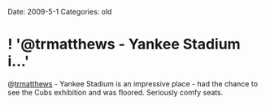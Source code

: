 Date: 2009-5-1
Categories: old

# ! '@trmatthews - Yankee Stadium i...'

@<a href="http://twitter.com/trmatthews">trmatthews</a> - Yankee Stadium is an impressive place - had the chance to see the Cubs exhibition and was floored. Seriously comfy seats.
